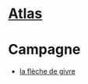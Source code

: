 # [Atlas](atlas/atlas.md)





# Campagne

- [la flèche de givre](journal/campagne/fleche_givre/resume.md)

